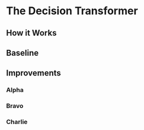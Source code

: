 # The Decision Transformer

## How it Works

## Baseline

## Improvements 

### Alpha

### Bravo

### Charlie